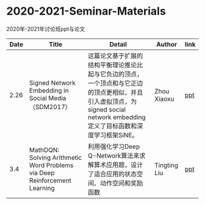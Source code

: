 # 2020-2021-Seminar-Materials
2020年-2021年讨论班ppt与论文

|Date      |  Title                                                        | Detail                                           | Author | link                                                         |
| ---------------------------------|------------------------------------------------------------ | ------------------------------------------------ | ------ | ------------------------------------------------------------ |
| 2.26 |Signed Network Embedding in Social Media（SDM2017） | 这篇论文基于扩展的结构平衡理论推论比起与它负边的顶点，一个顶点和与它正边的顶点更相似，并且引入虚拟顶点，为signed social network embedding定义了目标函数和深度学习框架SiNE。 | Zhou Xiaoxu   | [ppt](https://github.com/ECNUdase/2020-2021-Seminar-Materials/tree/master/2020-02) |
| 3.4 | MathDQN: Solving Arithmetic Word Problems via Deep Reinforcement Learning | 利用强化学习Deep Q-Network算法来求解算术应用题，设计了适合应用的状态空间、动作空间和奖励函数 | Tingting Liu  | [ppt](https://github.com/ECNUdase/2020-2021-Seminar-Materials/tree/master/20200304MathDQN) |
